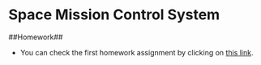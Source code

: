 # Space Mission Control System
##Homework##
- You can check the first homework assignment by clicking on [this link](https://github.com/DarinaViktorova/ProfITSoft-Internship/tree/main/hw-1/SpaceMissions).
